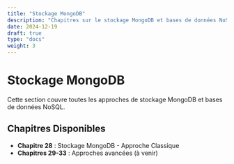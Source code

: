 ```yaml
---
title: "Stockage MongoDB"
description: "Chapitres sur le stockage MongoDB et bases de données NoSQL"
date: 2024-12-19
draft: true
type: "docs"
weight: 3
---
```


# Stockage MongoDB

Cette section couvre toutes les approches de stockage MongoDB et bases de données NoSQL.

## Chapitres Disponibles

- **Chapitre 28** : Stockage MongoDB - Approche Classique
- **Chapitres 29-33** : Approches avancées (à venir)
